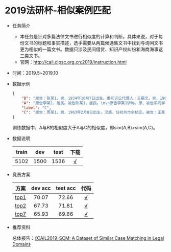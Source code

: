 # 2019法研杯-相似案例匹配

* 任务简介

  * 本任务是针对多篇法律文书进行相似度的计算和判断，具体来说，对于每份文书的标题和事实描述，选手需要从两篇候选集文书中找到与询问文书更为相似的一篇文书。数据只涉及民间借贷、知识产权纠纷和海商海事这三类文书。
  * 官网：http://cail.cipsc.org.cn:2019/instruction.html

* 时间：2019.5~2019.10

* 数据示例

  ```json
  {
      "B": "原告：张某1，男，1934年10月7日出生。委托诉讼代理人：王振忠，男，1963年3月5日出生。被告：王某1，男，1948年10月20日出生。\n\n张某1向本院提出诉讼请求：1、王某1归还借款17500元，并按年利率36％支付自2012年12月30日起至该款付清之日的利息。2、本案诉讼费由王某1承担。事实与理由：2012年7月29日，王某1向张某1借款15000元并出具借条。2012年12月29日，王某1向张某1借款2500元并重新出具借款金额17500元的借条，约定月息5％，2012年底前还清。借款期限届满后，王某1未归还借款本息，故张某1诉至法院。王某1答辩称2011年9月份，王某1从张某1处借款10000元，当时拖了十个月未还款，王某1向张某1出具了一张15000元的借条，后来拖到十五个月未还款，王某1又向张某1出具一张借款金额为17500元的借条，约定月息5％。后王某1未归还张某1借款。王某1认为实际借款金额是10000元，且约定的月息5％过高。当事人张某1围绕诉讼请求依法提交借条，王某1认可借条的真实性，但辩称实际借款金额是10000元，7500元是利息，本院对该借据的真实性、合法性、关联性均予以确认。本院经审理认定事实如下：2012年12月29日，王某1向张某1出具借条，内容为：“今借到张某12012年年底前还壹万柒仟伍佰元，月息5％。借款人王某1，王某某。2012年12月29。介绍人：吕某某。”王某1称王某某不是借款人，借条上的签字亦是王某1书写。后王某1未归还借款。\n",
      "A": "原告李某1，居民。被告陈某1，居民。\n\n原告李某1诉称，原、被告系同学关系，被告因购车经济困难，于2013年12月、2014年5月分别向原告借款50000元、50000元，并分别写有借条交由原告执存，2015年2月13日，经双方结算，被告重新出具了一张金额为100000元的借条交由原告执存，约定按月利率20‰计算，借期为12个月，到期后，被告未按约定归还借款本息，原告多次催取未果，为维护原告的合法权益，特向法院提起诉讼，请求：1、依法判令被告陈某1归还原告借款100000元并支付利息（自2015年2月13日起至还清之日止按月利率20‰计算）；2、本案诉讼费由被告承担。原告为证明其诉讼主张，在举证期限内向本院提交了以下证据：1、原告身份证复印件，拟证明原告的诉讼主体资格；2、借条1张，拟证明被告陈某1向原告借款的事实。被告陈某1在答辩期限届满前未提交书面答辩，在举证期限届满前未向本院提交证据。对原告提交的两组证据，由于被告未到庭质证，经本院审查，对原告提交的证据1、2的三性予以认定。经审理查明，被告陈某1尚欠原告李某1借款100000元，2015年2月13日，被告重新出具了一张借条交由原告执存，约定按月利率20‰计算，借期为12个月；借款后，被告未向原告支付月息，到期后，被告未按约定归还借款，原告催取未果，因而成讼。以上事实，有原告向本院提交的证据、庭审笔录等证据证实，足以认定。\n",
      "label": "C", 
      "C": "原告：周某1，男，1963年2月8日出生，汉族，住杭州市余杭区。被告：王某1，女，1970年3月3日出生，汉族，住浙江省永嘉县。\n\n原告起诉称：2014年6月29日，被告因资金周转所需，向原告借款共计人民币100000元，被告并承诺按银行同期贷款利率的四倍计算利息，归还期限至2014年7月29日，逾期未能归还则由借款人承担借款本金5％的违约金。被告并于借款同日向原告出具书面借条一份。原告经多次催讨无果，特起诉到法院。诉讼请求：1、判令被告立即归还借款100000元；2、判令被告按年利率百分之六的四倍标准支付借款利息，自2014年6月30日起至2016年7月29日止，计人民币50000元；自2016年7月30日起，至判决确认支付之日止的借款利息按上述标准另行计算；3、本案诉讼费用由被告承担。案件审理过程中原告变更第二项诉讼请求为：2、判令被告按银行同期贷款利率的四倍支付借款利息，自2014年6月30日起至2016年7月29日止，计人民币46197元；自2016年7月30日起，至判决确认支付之日止的借款利息按上述标准另行计算。原告为支持其诉请主张，在庭审中出示并陈述了下列证据：借条一份，证明被告向原告借款的事实。被告在法定答辩期间未提交书面答辩状，也未向法庭提供证据，并放弃到庭质证的权利。原告出示的证据，本院经审查后认为，符合有效证据的采信规则，故确认其作为认定本案相关事实的依据。根据到庭当事人的陈述以及本院确认的有效证据，本院认定本案的事实与原告起诉主张的事实相一致。\n"
  }
  ```

  训练数据中，A与B的相似度大于A与C的相似度，即sim(A,B)>sim(A,C)。

* 数据说明

  

  | train | dev  | test |                             下载                             |
  | :---: | :--: | :--: | :----------------------------------------------------------: |
  | 5102  | 1500 | 1536 | [√](https://cail.oss-cn-qingdao.aliyuncs.com/cail2019/CAIL2019-SCM.zip) |

  

* 竞赛方案

  |                           方案                           | dev acc | test acc |                    代码                     |
  | :------------------------------------------------------: | :-----: | :------: | :-----------------------------------------: |
  | [top1](https://www.jiqizhixin.com/articles/2019-10-24-9) |  70.07  |  72.66   | [√](https://github.com/GuidoPaul/CAIL2019)  |
  |        [top2](https://github.com/padeoe/cail2019)        |  67.73  |  71.81   |   [√](https://github.com/padeoe/cail2019)   |
  |      [top7](https://zhuanlan.zhihu.com/p/88207736)       |  65.93  |  69.66   | [√](https://github.com/hecongqing/CAIL2019) |

  

* 推荐资料

  总体报告：[《CAIL2019-SCM: A Dataset of Similar Case Matching in Legal Domain》](https://arxiv.org/abs/1911.08962v3) 


